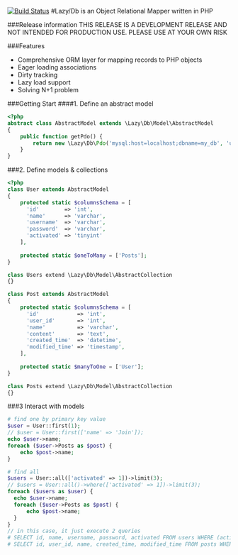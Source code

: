 [![Build Status](https://travis-ci.org/lytc/lazy-db.png?branch=master)](https://travis-ci.org/lytc/lazy-db)
#Lazy/Db is an Object Relational Mapper written in PHP

###Release information
THIS RELEASE IS A DEVELOPMENT RELEASE AND NOT INTENDED FOR PRODUCTION USE. PLEASE USE AT YOUR OWN RISK

###Features
- Comprehensive ORM layer for mapping records to PHP objects
- Eager loading associations
- Dirty tracking
- Lazy load support
- Solving N+1 problem

###Getting Start
####1. Define an abstract model
```php
<?php
abstract class AbstractModel extends \Lazy\Db\Model\AbstractModel
{
    public function getPdo() {
        return new \Lazy\Db\Pdo('mysql:host=localhost;dbname=my_db', 'username', 'password');
    }
}
```

###2. Define models & collections
```php
<?php
class User extends AbstractModel
{
    protected static $columnsSchema = [
      'id'        => 'int',
      'name'      => 'varchar',
      'username'  => 'varchar',
      'password'  => 'varchar',
      'activated' => 'tinyint'
    ],
    
    protected static $oneToMany = ['Posts'];
}

class Users extend \Lazy\Db\Model\AbstractCollection
{}

class Post extends AbstractModel
{    
    protected static $columnsSchema = [
      'id'            => 'int',
      'user_id'       => 'int',
      'name'          => 'varchar',
      'content'       => 'text',
      'created_time'  => 'datetime',
      'modified_time' => 'timestamp',
    ],
    
    protected static $manyToOne = ['User'];
}

class Posts extend \Lazy\Db\Model\AbstractCollection
{}
```

###3 Interact with models
```php
# find one by primary key value
$user = User::first(1);
// $user = User::first(['name' => 'Join']);
echo $user->name;
foreach ($user->Posts as $post) {
    echo $post->name;
}

# find all
$users = User::all(['activated' => 1])->limit(3);
// $users = User::all()->where(['activated' => 1])->limit(3);
foreach ($users as $user) {
  echo $user->name;
  foreach ($user->Posts as $post) {
      echo $post->name;
  }
}
// in this case, it just execute 2 queries
# SELECT id, name, username, password, activated FROM users WHERE (activated = 1) LIMIT 10;
# SELECT id, user_id, name, created_time, modified_time FROM posts WHERE (user_id IN(1, 2, 3));
```
